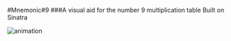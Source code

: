 #Mnemonic#9
###A visual aid for the number 9 multiplication table
Built on Sinatra

![animation](images/animhands.gif "GIF animation")